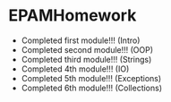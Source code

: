 # EPAMHomework

- Completed first module!!! (Intro)
- Completed second module!!! (OOP)
- Completed third module!!! (Strings)
- Completed 4th module!!! (IO)
- Completed 5th module!!! (Exceptions)
- Completed 6th module!!! (Collections)